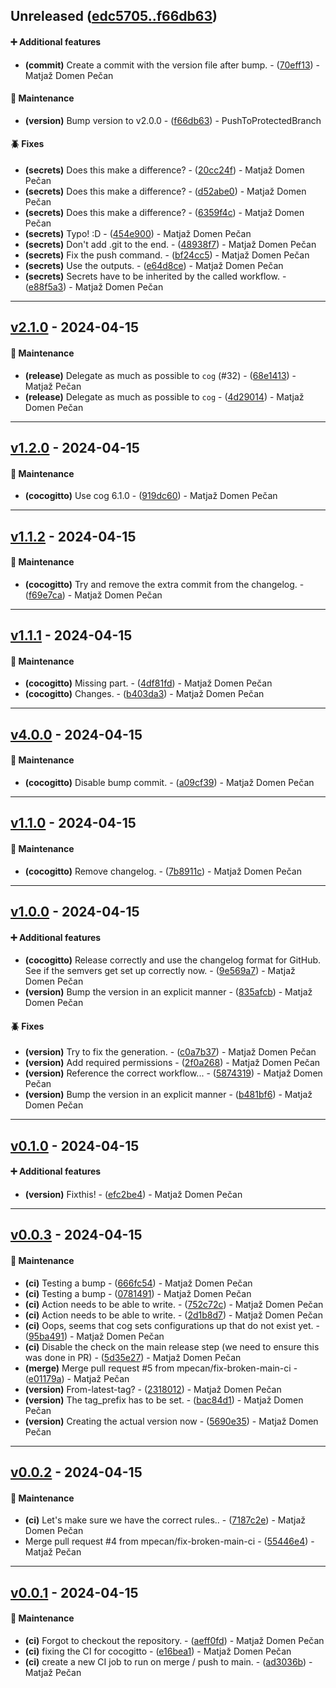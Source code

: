 ## Unreleased ([edc5705..f66db63](https://github.com/mpecan/test-semver/compare/edc5705..f66db63))
#### ➕ Additional features
- **(commit)** Create a commit with the version file after bump. - ([70eff13](https://github.com/mpecan/test-semver/commit/70eff137e20daa31c7c2c85f4d65d48a30644b12)) - Matjaž Domen Pečan
#### 🧹 Maintenance
- **(version)** Bump version to v2.0.0 - ([f66db63](https://github.com/mpecan/test-semver/commit/f66db63f7036d9194883aaa52fe88c2e483dc800)) - PushToProtectedBranch
#### 🪲 Fixes
- **(secrets)** Does this make a difference? - ([20cc24f](https://github.com/mpecan/test-semver/commit/20cc24ffbc83c893ecd23c3d01a2dfaee273bc72)) - Matjaž Domen Pečan
- **(secrets)** Does this make a difference? - ([d52abe0](https://github.com/mpecan/test-semver/commit/d52abe00c5a4a9f00bb00aaf274aa9102dd7c2d9)) - Matjaž Domen Pečan
- **(secrets)** Does this make a difference? - ([6359f4c](https://github.com/mpecan/test-semver/commit/6359f4ced0c6163744c10bd5c3f316e72dc8243e)) - Matjaž Domen Pečan
- **(secrets)** Typo! :D - ([454e900](https://github.com/mpecan/test-semver/commit/454e9008de0a4bffc9acbdf15d605a8dfe860ef5)) - Matjaž Domen Pečan
- **(secrets)** Don't add .git to the end. - ([48938f7](https://github.com/mpecan/test-semver/commit/48938f7c450be89d65c7d41bea9b6b3738ae39d7)) - Matjaž Domen Pečan
- **(secrets)** Fix the push command. - ([bf24cc5](https://github.com/mpecan/test-semver/commit/bf24cc5e5a9d22f6327bf5a24e32479fd7259717)) - Matjaž Domen Pečan
- **(secrets)** Use the outputs. - ([e64d8ce](https://github.com/mpecan/test-semver/commit/e64d8ce66d95eef10542f4e8050bcb72914e332f)) - Matjaž Domen Pečan
- **(secrets)** Secrets have to be inherited by the called workflow. - ([e88f5a3](https://github.com/mpecan/test-semver/commit/e88f5a30a481b80725b6e846ccf5a49f9177411a)) - Matjaž Domen Pečan

- - -
## [v2.1.0](https://github.com/mpecan/test-semver/compare/4d290144d0b7abe2bde0bb1d74fd4b720e66495d..v2.1.0) - 2024-04-15
#### 🧹 Maintenance
- **(release)** Delegate as much as possible to `cog` (#32) - ([68e1413](https://github.com/mpecan/test-semver/commit/68e14134fcaca9e27cafe53cc158f6c43b13867c)) - Matjaž Pečan
- **(release)** Delegate as much as possible to `cog` - ([4d29014](https://github.com/mpecan/test-semver/commit/4d290144d0b7abe2bde0bb1d74fd4b720e66495d)) - Matjaž Domen Pečan

- - -


## [v1.2.0](https://github.com/mpecan/test-semver/compare/v1.1.2..v1.2.0) - 2024-04-15
#### 🧹 Maintenance
- **(cocogitto)** Use cog 6.1.0 - ([919dc60](https://github.com/mpecan/test-semver/commit/919dc607af6c4d7bf4c50a6159c1e3a45281c46a)) - Matjaž Domen Pečan

- - -

## [v1.1.2](https://github.com/mpecan/test-semver/compare/v1.1.1..v1.1.2) - 2024-04-15
#### 🧹 Maintenance
- **(cocogitto)** Try and remove the extra commit from the changelog. - ([f69e7ca](https://github.com/mpecan/test-semver/commit/f69e7cae20c81816e442842506a3a6529dc1af3c)) - Matjaž Domen Pečan

- - -

## [v1.1.1](https://github.com/mpecan/test-semver/compare/v4.0.0..v1.1.1) - 2024-04-15
#### 🧹 Maintenance
- **(cocogitto)** Missing part. - ([4df81fd](https://github.com/mpecan/test-semver/commit/4df81fd3398e98eccd18db0b5ada952f7177c34a)) - Matjaž Domen Pečan
- **(cocogitto)** Changes. - ([b403da3](https://github.com/mpecan/test-semver/commit/b403da356d5a15d73481197597fbefa51201358b)) - Matjaž Domen Pečan

- - -

## [v4.0.0](https://github.com/mpecan/test-semver/compare/v1.1.0..v4.0.0) - 2024-04-15
#### 🧹 Maintenance
- **(cocogitto)** Disable bump commit. - ([a09cf39](https://github.com/mpecan/test-semver/commit/a09cf396702f32c156c7d53830b9509d621b5668)) - Matjaž Domen Pečan

- - -

## [v1.1.0](https://github.com/mpecan/test-semver/compare/v1.0.0..v1.1.0) - 2024-04-15
#### 🧹 Maintenance
- **(cocogitto)** Remove changelog. - ([7b8911c](https://github.com/mpecan/test-semver/commit/7b8911ce54f0c4e9a45fb08ace17e1c891978329)) - Matjaž Domen Pečan

- - -

## [v1.0.0](https://github.com/mpecan/test-semver/compare/v0.1.0..v1.0.0) - 2024-04-15
#### ➕ Additional features
- **(cocogitto)** Release correctly and use the changelog format for GitHub. See if the semvers get set up correctly now. - ([9e569a7](https://github.com/mpecan/test-semver/commit/9e569a77f7ecde94e2d4ecef8e94401093ff6d08)) - Matjaž Domen Pečan
- **(version)** Bump the version in an explicit manner - ([835afcb](https://github.com/mpecan/test-semver/commit/835afcb39977da3347bb896c2d6fda81c4710a58)) - Matjaž Domen Pečan
#### 🪲 Fixes
- **(version)** Try to fix the generation. - ([c0a7b37](https://github.com/mpecan/test-semver/commit/c0a7b37eccd0309bcdedb21d2b0032dd4623cf64)) - Matjaž Domen Pečan
- **(version)** Add required permissions - ([2f0a268](https://github.com/mpecan/test-semver/commit/2f0a268bbea2b34c64a8dc2a1830a328f28b9ed4)) - Matjaž Domen Pečan
- **(version)** Reference the correct workflow... - ([5874319](https://github.com/mpecan/test-semver/commit/5874319a5e8ba096d3b85d686b2d2d42f05246d9)) - Matjaž Domen Pečan
- **(version)** Bump the version in an explicit manner - ([b481bf6](https://github.com/mpecan/test-semver/commit/b481bf644f50f647a04ab105eb9163dbe8180236)) - Matjaž Domen Pečan

- - -

## [v0.1.0](https://github.com/mpecan/test-semver/compare/v0.0.3..v0.1.0) - 2024-04-15
#### ➕ Additional features
- **(version)** Fixthis! - ([efc2be4](https://github.com/mpecan/test-semver/commit/efc2be4b2c262574b74ebc87e94fe9d3f2aab753)) - Matjaž Domen Pečan

- - -

## [v0.0.3](https://github.com/mpecan/test-semver/compare/v0.0.2..v0.0.3) - 2024-04-15
#### 🧹 Maintenance
- **(ci)** Testing a bump - ([666fc54](https://github.com/mpecan/test-semver/commit/666fc54bdfe8737597a83cfd4e5d96431ac1a380)) - Matjaž Domen Pečan
- **(ci)** Testing a bump - ([0781491](https://github.com/mpecan/test-semver/commit/078149162d62cb8057d8545a2565dee23ada6021)) - Matjaž Domen Pečan
- **(ci)** Action needs to be able to write. - ([752c72c](https://github.com/mpecan/test-semver/commit/752c72c54529d6ed14406d0da12a9a9ee0c82ed3)) - Matjaž Domen Pečan
- **(ci)** Action needs to be able to write. - ([2d1b8d7](https://github.com/mpecan/test-semver/commit/2d1b8d79f45afcbbcef5f0677c699775d461776c)) - Matjaž Domen Pečan
- **(ci)** Oops, seems that cog sets configurations up that do not exist yet. - ([95ba491](https://github.com/mpecan/test-semver/commit/95ba49139abb505298c97fc0d76e78ca57a22fec)) - Matjaž Domen Pečan
- **(ci)** Disable the check on the main release step (we need to ensure this was done in PR) - ([5d35e27](https://github.com/mpecan/test-semver/commit/5d35e2719637fb4b0f4adefcd7a99f404e979ae6)) - Matjaž Domen Pečan
- **(merge)** Merge pull request #5 from mpecan/fix-broken-main-ci - ([e01179a](https://github.com/mpecan/test-semver/commit/e01179a63a89ed348fc05f6ee29e85891a67cfd7)) - Matjaž Pečan
- **(version)** From-latest-tag? - ([2318012](https://github.com/mpecan/test-semver/commit/2318012e355ab8419640eb056a9f07a19c0e1d83)) - Matjaž Domen Pečan
- **(version)** The tag_prefix has to be set. - ([bac84d1](https://github.com/mpecan/test-semver/commit/bac84d1dc78de6fd958998aaa6df050ecc02d4e8)) - Matjaž Domen Pečan
- **(version)** Creating the actual version now - ([5690e35](https://github.com/mpecan/test-semver/commit/5690e356b2a43b2acb00fbe087e9e813b5e5b0cb)) - Matjaž Domen Pečan

- - -

## [v0.0.2](https://github.com/mpecan/test-semver/compare/v0.0.1..v0.0.2) - 2024-04-15
#### 🧹 Maintenance
- **(ci)** Let's make sure we have the correct rules.. - ([7187c2e](https://github.com/mpecan/test-semver/commit/7187c2e5d340957ba48430b8d1d6b652c38e21b4)) - Matjaž Domen Pečan
- Merge pull request #4 from mpecan/fix-broken-main-ci - ([55446e4](https://github.com/mpecan/test-semver/commit/55446e43ff6e28219c68c9d9135364ccedce839e)) - Matjaž Pečan

- - -

## [v0.0.1](https://github.com/mpecan/test-semver/compare/18cc0db98c69215a1338e01751a63409a206cfe4..v0.0.1) - 2024-04-15
#### 🧹 Maintenance
- **(ci)** Forgot to checkout the repository. - ([aeff0fd](https://github.com/mpecan/test-semver/commit/aeff0fdfacaeee4760230a26b737f75639595674)) - Matjaž Domen Pečan
- **(ci)** fixing the CI for cocogitto - ([e16bea1](https://github.com/mpecan/test-semver/commit/e16bea1173b71e31d764cc529406af6b9c3fd36d)) - Matjaž Domen Pečan
- **(ci)** create a new CI job to run on merge / push to main. - ([ad3036b](https://github.com/mpecan/test-semver/commit/ad3036ba8dc63af0254b9a48a293c2f5940d3c8d)) - Matjaž Pečan


